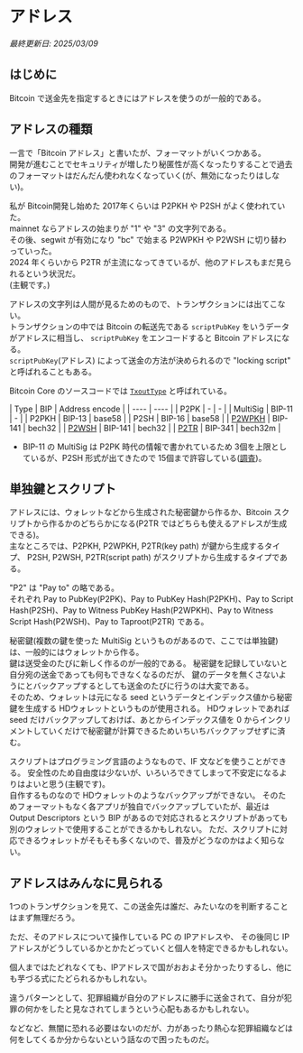 # アドレス

_最終更新日: 2025/03/09_

## はじめに

Bitcoin で送金先を指定するときにはアドレスを使うのが一般的である。

## アドレスの種類

一言で「Bitcoin アドレス」と書いたが、フォーマットがいくつかある。  
開発が進むことでセキュリティが増したり秘匿性が高くなったりすることで過去のフォーマットはだんだん使われなくなっていく(が、無効になったりはしない)。

私が Bitcoin開発し始めた 2017年くらいは P2PKH や P2SH がよく使われていた。  
mainnet ならアドレスの始まりが "1" や "3" の文字列である。  
その後、segwit が有効になり "bc" で始まる P2WPKH や P2WSH に切り替わっていった。  
2024 年くらいから P2TR が主流になってきているが、他のアドレスもまだ見られるという状況だ。  
(主観です。)

アドレスの文字列は人間が見るためのもので、トランザクションには出てこない。  
トランザクションの中では Bitcoin の転送先である `scriptPubKey` をいうデータがアドレスに相当し、
`scriptPubKey` をエンコードすると Bitcoin アドレスになる。  
`scriptPubKey`(アドレス) によって送金の方法が決められるので "locking script" と呼ばれることもある。

Bitcoin Core のソースコードでは [`TxoutType`](https://github.com/bitcoin/bitcoin/blob/v28.1/src/script/solver.h#L22-L35) と呼ばれている。

| Type | BIP | Address encode |
| ---- | ---- |
| P2PK | - | - |
| MultiSig | BIP-11 | - |
| P2PKH | BIP-13 | base58 |
| P2SH | BIP-16 | base58 |
| [P2WPKH](02_bip/p2wpkh.md) | BIP-141 | bech32 |
| [P2WSH](02_bip/p2wsh.md) | BIP-141 | bech32 |
| [P2TR](02_bip/p2tr.md) | BIP-341 | bech32m |

* BIP-11 の MultiSig は P2PK 時代の情報で書かれているため 3個を上限としているが、P2SH 形式が出てきたので 15個まで許容している([調査](/2025/01/20250131-btc.html))。

## 単独鍵とスクリプト

アドレスには、ウォレットなどから生成された秘密鍵から作るか、Bitcoin スクリプトから作るかのどちらかになる(P2TR ではどちらも使えるアドレスが生成できる)。  
主なところでは、P2PKH, P2WPKH, P2TR(key path) が鍵から生成するタイプ、
P2SH, P2WSH, P2TR(script path) がスクリプトから生成するタイプである。

"P2" は "Pay to" の略である。  
それぞれ Pay to PubKey(P2PK)、Pay to PubKey Hash(P2PKH)、Pay to Script Hash(P2SH)、Pay to Witness PubKey Hash(P2WPKH)、Pay to Witness Script Hash(P2WSH)、Pay to Taproot(P2TR) である。

秘密鍵(複数の鍵を使った MultiSig というものがあるので、ここでは単独鍵)は、一般的にはウォレットから作る。  
鍵は送受金のたびに新しく作るのが一般的である。
秘密鍵を記録していないと自分宛の送金であっても何もできなくなるのだが、
鍵のデータを無くさないようにとバックアップするとしても送金のたびに行うのは大変である。  
そのため、ウォレットは元になる seed というデータとインデックス値から秘密鍵を生成する HDウォレットというものが使用される。
HDウォレットであれば seed だけバックアップしておけば、あとからインデックス値を 0 からインクリメントしていくだけで秘密鍵が計算できるためいちいちバックアップせずに済む。

スクリプトはプログラミング言語のようなもので、IF 文などを使うことができる。
安全性のため自由度は少ないが、いろいろできてしまって不安定になるよりはよいと思う(主観です)。  
自作するものなので HDウォレットのようなバックアップができない。
そのためフォーマットもなく各アプリが独自でバックアップしていたが、最近は Output Descriptors という BIP があるので対応されるとスクリプトがあっても別のウォレットで使用することができるかもしれない。
ただ、スクリプトに対応できるウォレットがそもそも多くないので、普及がどうなのかはよく知らない。

## アドレスはみんなに見られる

1つのトランザクションを見て、この送金先は誰だ、みたいなのを判断することはまず無理だろう。

ただ、そのアドレスについて操作している PC の IPアドレスや、
その後同じ IP アドレスがどうしているかとかたどっていくと個人を特定できるかもしれない。

個人まではたどれなくても、IPアドレスで国がおおよそ分かったりするし、他にも芋づる式にたどられるかもしれない。

違うパターンとして、犯罪組織が自分のアドレスに勝手に送金されて、自分が犯罪の何かをしたと見なされてしまうという心配もあるかもしれない。

などなど、無闇に恐れる必要はないのだが、力があったり熱心な犯罪組織などは何をしてくるか分からないという話なので困ったものだ。

